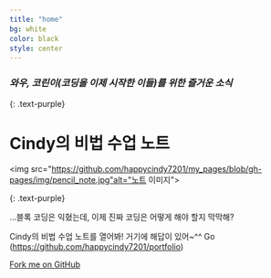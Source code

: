 ```yaml
---
title: "home"
bg: white
color: black
style: center
---
```


### *와우, 코린이(코딩을 이제 시작한 이들)를 위한 즐거운 소식*
{: .text-purple}

<span class="fa-stack subtlecircle" style="font-size:100px; background:rgba(255,166,0,0.1)">
  <i class="fa fa-circle fa-stack-2x text-white"></i>
  <i class="fa fa-bicycle fa-stack-1x text-orange"></i>
</span>

# Cindy의 비법 수업 노트 <html>
<img src="https://github.com/happycindy7201/my_pages/blob/gh-pages/img/pencil_note.jpg"alt="노트 이미지">
</html>
{: .text-purple}



…블록 코딩은 익혔는데, 이제 진짜 코딩은 어떻게 해야 할지 막막해?

Cindy의 비법 수업 노트를 열어봐! 거기에 해답이 있어~^^ Go (https://github.com/happycindy7201/portfolio)

<span id="forkongithub">
  <a href="{{https://github.com/happycindy7201/portfolio}}" class="bg-blue">
    Fork me on GitHub
  </a>
</span>
